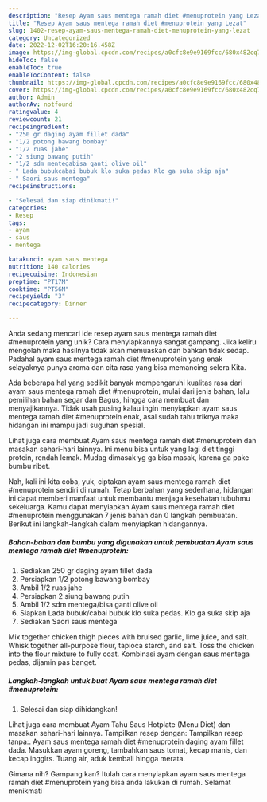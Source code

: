 ```yaml
---
description: "Resep Ayam saus mentega ramah diet #menuprotein yang Lezat"
title: "Resep Ayam saus mentega ramah diet #menuprotein yang Lezat"
slug: 1402-resep-ayam-saus-mentega-ramah-diet-menuprotein-yang-lezat
category: Uncategorized
date: 2022-12-02T16:20:16.458Z
image: https://img-global.cpcdn.com/recipes/a0cfc8e9e9169fcc/680x482cq70/ayam-saus-mentega-ramah-diet-menuprotein-foto-resep-utama.jpg
hideToc: false
enableToc: true
enableTocContent: false
thumbnail: https://img-global.cpcdn.com/recipes/a0cfc8e9e9169fcc/680x482cq70/ayam-saus-mentega-ramah-diet-menuprotein-foto-resep-utama.jpg
cover: https://img-global.cpcdn.com/recipes/a0cfc8e9e9169fcc/680x482cq70/ayam-saus-mentega-ramah-diet-menuprotein-foto-resep-utama.jpg
author: Admin
authorAv: notfound
ratingvalue: 4
reviewcount: 21
recipeingredient:
- "250 gr daging ayam fillet dada"
- "1/2 potong bawang bombay"
- "1/2 ruas jahe"
- "2 siung bawang putih"
- "1/2 sdm mentegabisa ganti olive oil"
- " Lada bubukcabai bubuk klo suka pedas Klo ga suka skip aja"
- " Saori saus mentega"
recipeinstructions:

- "Selesai dan siap dinikmati!"
categories:
- Resep
tags:
- ayam
- saus
- mentega

katakunci: ayam saus mentega 
nutrition: 140 calories
recipecuisine: Indonesian
preptime: "PT17M"
cooktime: "PT56M"
recipeyield: "3"
recipecategory: Dinner

---
```





Anda sedang mencari ide resep ayam saus mentega ramah diet #menuprotein yang unik? Cara menyiapkannya sangat gampang. Jika keliru mengolah maka hasilnya tidak akan memuaskan dan bahkan tidak sedap. Padahal ayam saus mentega ramah diet #menuprotein yang enak selayaknya punya aroma dan cita rasa yang bisa memancing selera Kita.





Ada beberapa hal yang sedikit banyak mempengaruhi kualitas rasa dari ayam saus mentega ramah diet #menuprotein, mulai dari jenis bahan, lalu pemilihan bahan segar dan Bagus, hingga cara membuat dan menyajikannya. Tidak usah pusing kalau ingin menyiapkan ayam saus mentega ramah diet #menuprotein enak,      asal sudah tahu triknya maka hidangan ini mampu jadi suguhan spesial.














Lihat juga cara membuat Ayam saus mentega ramah diet #menuprotein dan masakan sehari-hari lainnya. Ini menu bisa untuk yang lagi diet tinggi protein, rendah lemak. Mudag dimasak yg ga bisa masak, karena ga pake bumbu ribet.






Nah, kali ini kita coba, yuk, ciptakan ayam saus mentega ramah diet #menuprotein sendiri di rumah. Tetap berbahan yang sederhana, hidangan ini dapat memberi manfaat untuk membantu menjaga kesehatan tubuhmu sekeluarga. Kamu dapat menyiapkan Ayam saus mentega ramah diet #menuprotein menggunakan 7 jenis bahan dan 0 langkah pembuatan. Berikut ini langkah-langkah dalam menyiapkan hidangannya.

<!--inarticleads1-->

##### Bahan-bahan dan bumbu yang digunakan untuk pembuatan Ayam saus mentega ramah diet #menuprotein:

1. Sediakan 250 gr daging ayam fillet dada
1. Persiapkan 1/2 potong bawang bombay
1. Ambil 1/2 ruas jahe
1. Persiapkan 2 siung bawang putih
1. Ambil 1/2 sdm mentega/bisa ganti olive oil
1. Siapkan  Lada bubuk/cabai bubuk klo suka pedas. Klo ga suka skip aja
1. Sediakan  Saori saus mentega


Mix together chicken thigh pieces with bruised garlic, lime juice, and salt. Whisk together all-purpose flour, tapioca starch, and salt. Toss the chicken into the flour mixture to fully coat. Kombinasi ayam dengan saus mentega pedas, dijamin pas banget. 

<!--inarticleads2-->

##### Langkah-langkah untuk buat Ayam saus mentega ramah diet #menuprotein:


1. Selesai dan siap dihidangkan!

Lihat juga cara membuat Ayam Tahu Saus Hotplate (Menu Diet) dan masakan sehari-hari lainnya. Tampilkan resep dengan: Tampilkan resep tanpa:. Ayam saus mentega ramah diet #menuprotein daging ayam fillet dada. Masukkan ayam goreng, tambahkan saus tomat, kecap manis, dan kecap inggirs. Tuang air, aduk kembali hingga merata. 

Gimana nih? Gampang kan? Itulah cara menyiapkan ayam saus mentega ramah diet #menuprotein yang bisa anda lakukan di rumah. Selamat menikmati
